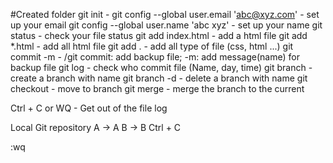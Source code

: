 #Created folder
git init - 
git config --global user.email 'abc@xyz.com' - set up your email
git config --global user.name 'abc xyz' - set up your name
git status - check your file status
git add index.html - add a html file
git add *.html - add all html file
git add . - add all type of file (css, html ...)
git commit -m - /git commit: add backup file; -m: add message(name) for backup file
git log - check who commit file (Name, day, time)
git branch <name> - create a branch with name
git branch -d <name> - delete a branch with name
git checkout <name> - move to <name> branch
git merge <name> - merge the branch to the current 


Ctrl + C or WQ - Get out of the file log




Local      Git repository
A ->       A
B ->       B
Ctrl + C

:wq